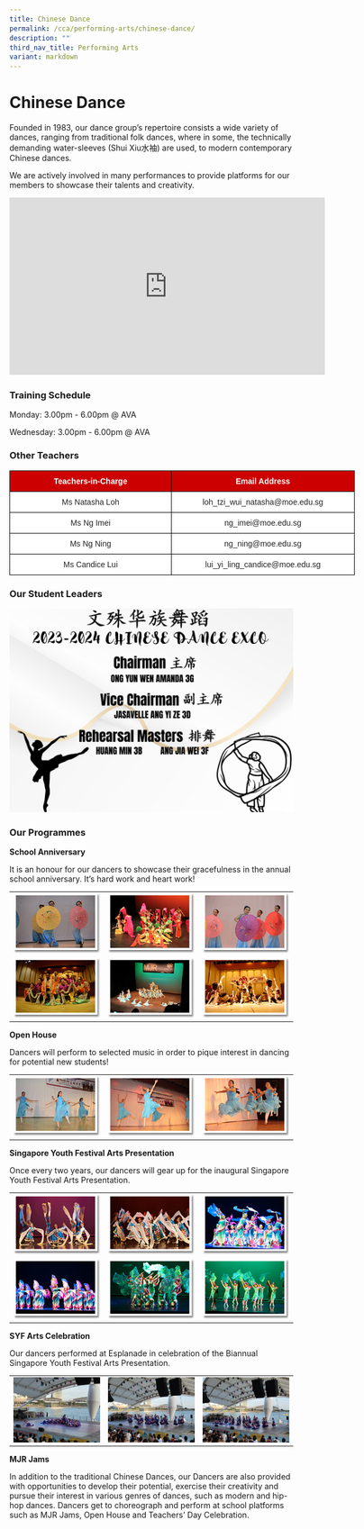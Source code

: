 ```yaml
---
title: Chinese Dance
permalink: /cca/performing-arts/chinese-dance/
description: ""
third_nav_title: Performing Arts
variant: markdown
---
```

# **Chinese Dance**

Founded in 1983, our dance group’s repertoire consists a wide variety of dances, ranging from traditional folk dances, where in some, the technically demanding water-sleeves (Shui Xiu水袖) are used, to modern contemporary Chinese dances.

We are actively involved in many performances to provide platforms for our members to showcase their talents and creativity.

<iframe allowfullscreen="" allow="accelerometer; autoplay; clipboard-write; encrypted-media; gyroscope; picture-in-picture; web-share" frameborder="0" title="YouTube video player" src="https://www.youtube.com/embed/5Dk8OTTW2bI" height="315" width="560"></iframe>

### **Training Schedule**

Monday: 3.00pm - 6.00pm @ AVA

Wednesday: 3.00pm - 6.00pm @ AVA

### **Other Teachers**

<style type="text/css">
.tg  {border-collapse:collapse;border-spacing:0;}
.tg td{border-color:black;border-style:solid;border-width:1px;font-family:Arial, sans-serif;font-size:14px;
  overflow:hidden;padding:10px 5px;word-break:normal;}
.tg th{border-color:black;border-style:solid;border-width:1px;font-family:Arial, sans-serif;font-size:14px;
  font-weight:normal;overflow:hidden;padding:10px 5px;word-break:normal;}
.tg .tg-xu5m{background-color:#C00;color:#FFF;font-weight:bold;text-align:center;vertical-align:top}
.tg .tg-a3j2{background-color:#FFF;color:#222;text-align:center;vertical-align:middle}
</style>
<table class="tg" style="undefined;table-layout: fixed; width: 700px">
<colgroup>
<col style="width: 287px">
<col style="width: 325px">
</colgroup>
<thead>
  <tr>
    <th class="tg-xu5m">Teachers-in-Charge</th>
    <th class="tg-xu5m">Email Address</th>
  </tr>
</thead>
<tbody>
	  <tr>
    <td class="tg-a3j2"><span style="color:#222;background-color:transparent">Ms Natasha Loh </span></td>
    <td class="tg-a3j2"><span style="color:#222;background-color:transparent">loh_tzi_wui_natasha@moe.edu.sg </span></td>
  </tr>
  <tr>
    <td class="tg-a3j2"><span style="color:#222;background-color:transparent"> Ms Ng Imei</span></td>
    <td class="tg-a3j2"><span style="color:#222;background-color:transparent"> ng_imei@moe.edu.sg</span> </td>
  </tr>
  <tr>
    <td class="tg-a3j2"><span style="color:#222;background-color:transparent">Ms Ng Ning </span></td>
    <td class="tg-a3j2"><span style="color:#222;background-color:transparent">ng_ning@moe.edu.sg</span><br></td>
  </tr>

  <tr>
    <td class="tg-a3j2"><span style="color:#222;background-color:transparent"> Ms Candice Lui</span></td>
    <td class="tg-a3j2"><span style="color:#222;background-color:transparent">  lui_yi_ling_candice@moe.edu.sg</span></td>
  </tr>
</tbody>
</table>


### **Our Student Leaders**
![](/images/Cca/Chinese%20dance/dance%20exco.JPG)

### **Our Programmes**

**School Anniversary**

It is an honour for our dancers to showcase their gracefulness in the annual school anniversary. It’s hard work and heart work!

|   |   |   |
|---|---|---|
|  ![](/images/Cca/Chinese%20dance/chinese_dance01.png)    |  ![](/images/Cca/Chinese%20dance/chinese_dance02.png)    |  ![](/images/Cca/Chinese%20dance/chinese_dance03.png)     |
|  ![](/images/Cca/Chinese%20dance/chinese_dance04.png)     |  ![](/images/Cca/Chinese%20dance/chinese_dance05.png)   |  ![](/images/Cca/Chinese%20dance/chinese_dance06.png)    |

**Open House**


Dancers will perform to selected music in order to pique interest in dancing for potential new students!

|   |  | |   
|---|-|----|
|  ![](/images/Cca/Chinese%20dance/chinese_dance09.png)  | ![](/images/Cca/Chinese%20dance/chinese_dance08.png)  |![](/images/Cca/Chinese%20dance/chinese_dance10.png)   |

**Singapore Youth Festival Arts Presentation**

Once every two years, our dancers will gear up for the inaugural Singapore Youth Festival Arts Presentation.

|   |   |   |
|---|---|---|
| ![](/images/Cca/Chinese%20dance/chinese_dance11.png) |  ![](/images/Cca/Chinese%20dance/chinese_dance12.png)    | ![](/images/Cca/Chinese%20dance/chinese_dance13.png)     |
| ![](/images/Cca/Chinese%20dance/chinese_dance14.png)     |  ![](/images/Cca/Chinese%20dance/chinese_dance15.png)   |  ![](/images/Cca/Chinese%20dance/chinese_dance16.png)  |

**SYF Arts Celebration**

Our dancers performed at Esplanade in celebration of the Biannual Singapore Youth Festival Arts Presentation.



|   |   |   |
|---|---|---|
|  ![](/images/Cca/Chinese%20dance/SYF%20Celebrate1.jpg) |   ![](/images/Cca/Chinese%20dance/SYF%20Celebrate2.jpg)  |   ![](/images/Cca/Chinese%20dance/SYF%20Celebrate3.jpg) |



**MJR Jams**

In addition to the traditional Chinese Dances, our Dancers are also provided with opportunities to develop their potential, exercise their creativity and pursue their interest in various genres of dances, such as modern and hip-hop dances. Dancers get to choreograph and perform at school platforms such as MJR Jams, Open House and Teachers’ Day Celebration.
